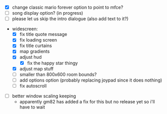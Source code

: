 - [x] change classic mario forever option to point to mfce?
- [ ] song display option? (in progress)
- [ ] please let us skip the intro dialogue (also add text to it?)
- widescreen:
	- [x] fix title quote message
	- [x] fix loading screen
	- [x] fix title curtains
	- [x] map gradients
	- [x] adjust hud
		- [x] fix the happy star thingy
	- [x] adjust map stuff
	- [ ] smaller than 800x600 room bounds?
	- [ ] add options option (probably replacing joypad since it does nothing)
	- [ ] fix autoscroll
- [ ] better window scaling keeping
	- apparently gm82 has added a fix for this but no release yet so i'll have to wait